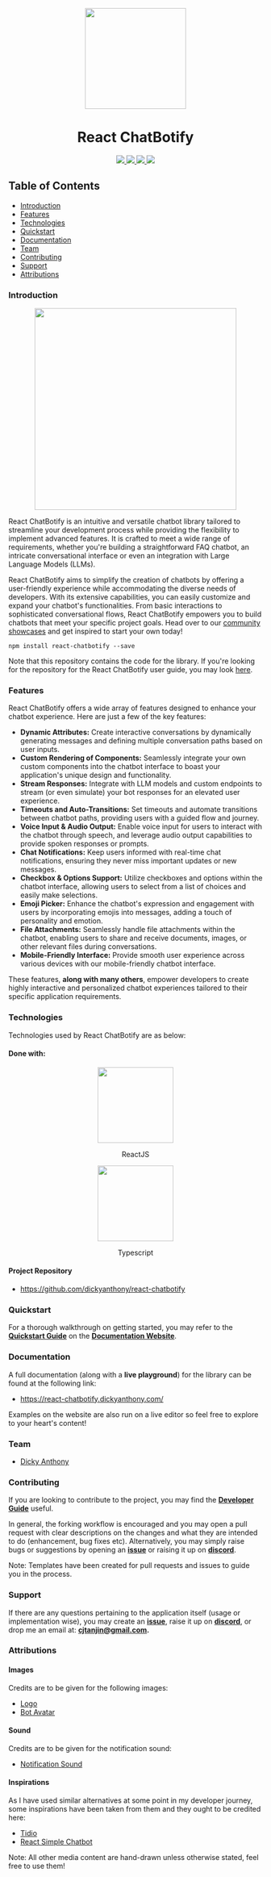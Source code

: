 <p align="center">
  <img width="200px" src="https://raw.githubusercontent.com/dickyanthony/react-chatbotify/main/assets/logo.png" />
  <h1 align="center">React ChatBotify</h1>
</p>

<p align="center">
  <a href="https://github.com/dickyanthony/react-chatbotify/actions/workflows/lint.yml"> <img src="https://github.com/dickyanthony/react-chatbotify/actions/workflows/lint.yml/badge.svg" /> </a>
  <a href="https://github.com/dickyanthony/react-chatbotify/actions/workflows/build.yml"> <img src="https://github.com/dickyanthony/react-chatbotify/actions/workflows/build.yml/badge.svg" /> </a>
  <a href="https://github.com/dickyanthony/react-chatbotify/actions/workflows/test.yml"> <img src="https://github.com/dickyanthony/react-chatbotify/actions/workflows/test.yml/badge.svg" /> </a>
  <img src="https://badge.fury.io/js/react-chatbotify.svg" />
</p>

## Table of Contents

- [Introduction](#introduction)
- [Features](#features)
- [Technologies](#technologies)
- [Quickstart](#quickstart)
- [Documentation](#documentation)
- [Team](#team)
- [Contributing](#contributing)
- [Support](#support)
- [Attributions](#attributions)

### Introduction

<p align="center">
  <img height="400px" src="https://github.com/dickyanthony/react-chatbotify/assets/43908963/761fcbb3-858e-4a9c-846b-4fddaf218dbc" />
</p>

React ChatBotify is an intuitive and versatile chatbot library tailored to streamline your development process while providing the flexibility to implement advanced features. It is crafted to meet a wide range of requirements, whether you're building a straightforward FAQ chatbot, an intricate conversational interface or even an integration with Large Language Models (LLMs).

React ChatBotify aims to simplify the creation of chatbots by offering a user-friendly experience while accommodating the diverse needs of developers. With its extensive capabilities, you can easily customize and expand your chatbot's functionalities. From basic interactions to sophisticated conversational flows, React ChatBotify empowers you to build chatbots that meet your specific project goals. Head over to our [community showcases](https://github.com/dickyanthony/react-chatbotify/blob/main/SHOWCASES.md) and get inspired to start your own today!

`npm install react-chatbotify --save`

Note that this repository contains the code for the library. If you're looking for the repository for the React ChatBotify user guide, you may look [here](https://github.com/dickyanthony/react-chatbotify-docs).

### Features

React ChatBotify offers a wide array of features designed to enhance your chatbot experience. Here are just a few of the key features:

- **Dynamic Attributes:** Create interactive conversations by dynamically generating messages and defining multiple conversation paths based on user inputs.
- **Custom Rendering of Components:** Seamlessly integrate your own custom components into the chatbot interface to boast your application's unique design and functionality.
- **Stream Responses:** Integrate with LLM models and custom endpoints to stream (or even simulate) your bot responses for an elevated user experience.
- **Timeouts and Auto-Transitions:** Set timeouts and automate transitions between chatbot paths, providing users with a guided flow and journey.
- **Voice Input & Audio Output:** Enable voice input for users to interact with the chatbot through speech, and leverage audio output capabilities to provide spoken responses or prompts.
- **Chat Notifications:** Keep users informed with real-time chat notifications, ensuring they never miss important updates or new messages.
- **Checkbox & Options Support:** Utilize checkboxes and options within the chatbot interface, allowing users to select from a list of choices and easily make selections.
- **Emoji Picker:** Enhance the chatbot's expression and engagement with users by incorporating emojis into messages, adding a touch of personality and emotion.
- **File Attachments:** Seamlessly handle file attachments within the chatbot, enabling users to share and receive documents, images, or other relevant files during conversations.
- **Mobile-Friendly Interface:** Provide smooth user experience across various devices with our mobile-friendly chatbot interface.

These features, **along with many others**, empower developers to create highly interactive and personalized chatbot experiences tailored to their specific application requirements.

### Technologies

Technologies used by React ChatBotify are as below:

#### Done with:

<p align="center">
  <img height="150" width="150" src="https://upload.wikimedia.org/wikipedia/commons/thumb/a/a7/React-icon.svg/2300px-React-icon.svg.png" />
</p>
<p align="center">
ReactJS
</p>
<p align="center">
  <img height="150" width="150" src="https://upload.wikimedia.org/wikipedia/commons/thumb/4/4c/Typescript_logo_2020.svg/2048px-Typescript_logo_2020.svg.png" />
</p>
<p align="center">
Typescript
</p>

#### Project Repository

- https://github.com/dickyanthony/react-chatbotify

### Quickstart

For a thorough walkthrough on getting started, you may refer to the [**Quickstart Guide**](https://react-chatbotify.dickyanthony.com/docs/introduction/quickstart/) on the [**Documentation Website**](https://react-chatbotify.dickyanthony.com/).

### Documentation

A full documentation (along with a **live playground**) for the library can be found at the following link:

- https://react-chatbotify.dickyanthony.com/

Examples on the website are also run on a live editor so feel free to explore to your heart's content!

### Team

- [Dicky Anthony](https://github.com/dickyanthon)

### Contributing

If you are looking to contribute to the project, you may find the [**Developer Guide**](https://github.com/dickyanthony/react-chatbotify/blob/main/docs/DeveloperGuide.md) useful.

In general, the forking workflow is encouraged and you may open a pull request with clear descriptions on the changes and what they are intended to do (enhancement, bug fixes etc). Alternatively, you may simply raise bugs or suggestions by opening an [**issue**](https://github.com/dickyanthony/react-chatbotify/issues) or raising it up on [**discord**](https://discord.gg/6R4DK4G5Zh).

Note: Templates have been created for pull requests and issues to guide you in the process.

### Support

If there are any questions pertaining to the application itself (usage or implementation wise), you may create an [**issue**](https://github.com/dickyanthony/react-chatbotify/issues), raise it up on [**discord**](https://discord.gg/6R4DK4G5Zh), or drop me an email at: **cjtanjin@gmail.com.**

### Attributions

#### Images

Credits are to be given for the following images:

- [Logo](https://www.craiyon.com/)
- [Bot Avatar](https://www.craiyon.com/)

#### Sound

Credits are to be given for the notification sound:

- [Notification Sound](https://pixabay.com/sound-effects/notifications-sound-127856/)

#### Inspirations

As I have used similar alternatives at some point in my developer journey, some inspirations have been taken from them and they ought to be credited here:

- [Tidio](https://www.tidio.com/)
- [React Simple Chatbot](https://github.com/LucasBassetti/react-simple-chatbot)

Note: All other media content are hand-drawn unless otherwise stated, feel free to use them!
